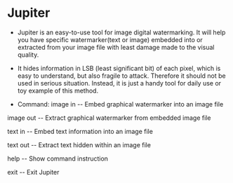 # Jupiter

* Jupiter is an easy-to-use tool for image digital watermarking. 
It will help you have specific watermarker(text or image) embedded into or
extracted from your image file with least damage made to the visual quality.

* It hides information in LSB (least significant bit) of each pixel, which is easy to understand, but also fragile to attack.
Therefore it should not be used in serious situation. Instead, it is just a handy tool for daily use or toy example of this method.

* Command:
image in   -- Embed graphical watermarker into an image file

image out  -- Extract graphical watermarker from embedded image file

text in    -- Embed text information into an image file

text out   -- Extract text hidden within an image file

help       -- Show command instruction

exit       -- Exit Jupiter

